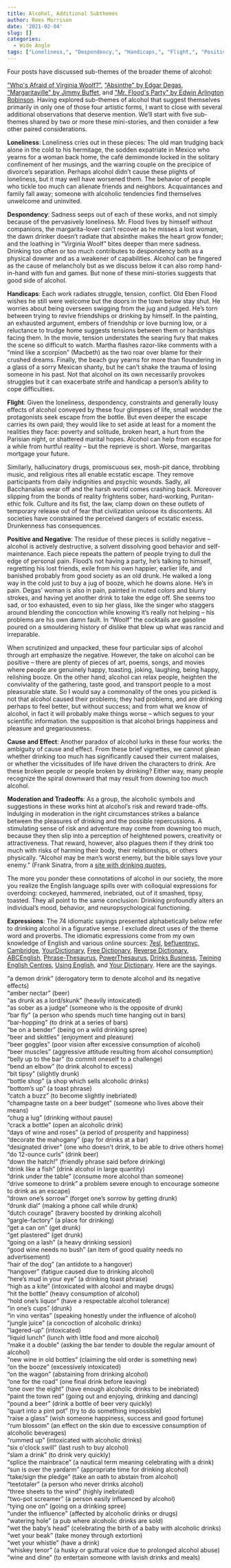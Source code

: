 ```yaml
---
title: Alcohol, Additional Subthemes
author: Rees Morrison
date: '2021-02-04'
slug: []
categories:
  - Wide Angle
tags: ["Loneliness,", "Despondency,", "Handicaps,", "Flight,", "Positive and Negative", "Expressions",]
---
```


Four posts have discussed sub-themes of the broader theme of alcohol:

["Who's Afraid of Virginia Woolf?"](https://themesfromart.com/blog/2021-02-03-alcohol-woolf-nichols/alcoholwoolfnichols/),
["Absinthe" by Edgar Degas](https://themesfromart.com/blog/2021-02-03-alcohol-absinthe-degas/alcoholabsinthedegas/),
["Margaritaville" by Jimmy Buffet](https://themesfromart.com/blog/2021-02-01-alcohol-margaritaville-buffet/alcoholmargarita/), and
["Mr. Flood's Party" by Edwin Arlington Robinson](https://themesfromart.com/post/2021-01-24-alcohol-flood-frost/alcohol/).  Having explored sub-themes of alcohol that suggest themselves primarily in only one of those four artistic forms, I want to close with several additional observations that deserve mention.  We’ll start with five sub-themes shared by two or more these mini-stories, and then consider a few other paired considerations.

<!--more-->

**Loneliness**: Loneliness cries out in these pieces:  The old man trudging back alone in the cold to his hermitage, the sodden expatriate in Mexico who yearns for a woman back home, the café demimonde locked in the solitary confinement of her musings, and the warring couple on the precipice of divorce’s separation.  Perhaps alcohol didn’t cause these plights of loneliness, but it may well have worsened them.  The behavior of people who tickle too much can alienate friends and neighbors. Acquaintances and family fall away; someone with alcoholic tendencies find themselves unwelcome and uninvited.

**Despondency**:  Sadness seeps out of each of these works, and not simply because of the pervasively loneliness.  Mr. Flood lives by himself without companions, the margarita-lover can’t recover as he misses a lost woman, the dawn drinker doesn’t radiate that absinthe makes the heart grow fonder; and the loathing in “Virginia Woolf” bites deeper than mere sadness. Drinking too often or too much contributes to despondency both as a physical downer and as a weakener of capabilities.  Alcohol can be fingered as the cause of melancholy but as we discuss below it can also romp hand-in-hand with fun and games.  But none of these mini-stories suggests that good side of alcohol.

**Handicaps**:  Each work radiates struggle, tension, conflict.  Old Eben Flood wishes he still were welcome but the doors in the town below stay shut. He worries about being overseen swigging from the jug and judged. He’s torn between trying to revive friendships or drinking by himself. In the painting, an exhausted argument, embers of friendship or love burning low, or a reluctance to trudge home suggests tensions between them or hardships facing them. In the movie, tension understates the searing fury that makes the scene so difficult to watch. Martha flashes razor-like comments with a “mind like a scorpion” (Macbeth) as the two roar over blame for their crushed dreams. Finally, the beach guy yearns for more than floundering in a glass of a sorry Mexican shanty, but he can’t shake the trauma of losing someone in his past.  Not that alcohol on its own necessarily provokes struggles but it can exacerbate strife and handicap a person’s ability to cope difficulties. 

**Flight**: Given the loneliness, despondency, constraints and generally lousy effects of alcohol conveyed by these four glimpses of life, small wonder the protagonists seek escape from the bottle.  But even deeper the escape carries its own paid; they would like to set aside at least for a moment the realities they face: poverty and solitude, broken heart, a hurt from the Parisian night, or shattered marital hopes.   Alcohol can help from escape for a while from  hurtful reality – but the reprieve is short.   Worse, margaritas mortgage your future.

Similarly, hallucinatory drugs, promiscuous sex, mosh-pit dance, throbbing music, and religious rites all enable ecstatic escape.  They remove participants from daily indignities and psychic wounds.  Sadly, all Bacchanalias wear off and the harsh world comes crashing back.  Moreover slipping from the bonds of reality frightens sober, hard-working, Puritan-ethic folk.  Culture and its fist, the law, clamp down on these outlets of temporary release out of fear that civilization unloose its discontents.  All societies have constrained the perceived dangers of ecstatic excess.  Drunkenness has consequences.

**Positive and Negative**: The residue of these pieces is solidly negative – alcohol is actively destructive, a solvent dissolving good behavior and self-maintenance.  Each piece repeats the pattern of people trying to dull the edge of personal pain. Flood’s not having a party, he’s talking to himself, regretting his lost friends, exile from his own happier, earlier life, and banished probably from good society as an old drunk. He walked a long way in the cold just to buy a jug of booze, which he downs alone. He’s in pain.  Degas’ woman is also in pain, painted in muted colors and blurry strokes, and having yet another drink to take the edge off.  She seems too sad, or too exhausted, even to sip her glass, like  the singer who staggers around blending the concoction while knowing it’s really not helping – his problems are his own damn fault.  In “Woolf” the cocktails are gasoline poured on a smouldering history of dislike that blew up what was rancid and irreparable. 

When scrutinized and unpacked, these four particular sips of alcohol through art emphasize the negative.  However, the take on alcohol can be positive – there are plenty of pieces of art, poems, songs, and movies where people are genuinely happy, toasting, joking, laughing, being happy, relishing booze. On the other hand, alcohol can relax people, heighten the conviviality of the gathering, taste good, and transport people to a most pleasurable state. So I would say a commonality of the ones you picked is not that alcohol caused their problems; they had problems, and are drinking perhaps to feel better, but without success; and from what we know of alcohol, in fact it will probably make things worse – which segues to your scientific information.  the supposition is that alcohol brings happiness and pleasure and gregariousness.

**Cause and Effect**:  Another paradox of alcohol lurks in these four works: the ambiguity of cause and effect. From these brief vignettes, we cannot glean whether drinking too much has significantly caused their current malaises, or whether the vicissitudes of life have driven the characters to drink. Are these broken people or people broken by drinking?  Either way, many people recognize the spiral downward that may result from downing too much alcohol. 

**Moderation and Tradeoffs**: As a group, the alcoholic symbols and suggestions in these works hint at  alcohol’s risk and reward trade-offs. Indulging in moderation in the right circumstances strikes a balance between the pleasures of drinking and the possible repercussions.  A stimulating sense of risk and adventure may come from downing too much, because they then slip into a perception of heightened powers, creativity or attractiveness. That reward, however, also plagues them if they drink too much with risks of harming their body, their relationships, or others physically. “Alcohol may be man’s worst enemy, but the bible says love your enemy.” (Frank Sinatra, from a [site with drinking quotes.](https://drinkade.com/blogs/news/35-famous-drinking-quotes)

The more you ponder these connotations of alcohol in our society, the more you realize the English language spills over with colloquial expressions for overdoing: cockeyed, hammered, inebriated, out of it smashed, tipsy, toasted.  They all point to the same conclusion:  Drinking profoundly alters an individual’s mood, behavior, and neuropsychological functioning. 

**Expressions**: The 74 idiomatic sayings presented alphabetically below refer to drinking alcohol in a figurative sense. I exclude direct uses of the theme word and proverbs. The idiomatic expressions come from my own knowledge of English and various online sources: [7esl](https://7esl.com/drinking-idioms/), [befluentnyc](https://befluentnyc.tumblr.com/post/91265393607/some-idioms-and-expressions-related-to-drinking), [Cambridge](Https://dictionary.cambridge.org/topics/drink/drinking-alcohol/), [YourDictionary](https://grammar.yourdictionary.com/slang/popular-slang-getting-drunk-today-history), [Free Dictionary](https://idioms.thefreedictionary.com/), [Reverse Dictionary](https://reversedictionary.org/wordsfor/alcohol), [ABCEnglish](https://www.abcenglish.nl/english-phrases-when-drinking-alcohol/), [Phrase-Thesaurus](https://www.phrases.org.uk/phrase-thesaurus/related/drink.html), [PowerThesaurus](https://www.powerthesaurus.org/drink_alcohol/synonyms), [Drinks Business](https://www.thedrinksbusiness.com/2015/01/top-10-drinking-phrases-and-their-origins/), [Twining English Centres](https://www.twinenglishcentres.com/blog/14-drink-idioms), [Using English](https://www.usingenglish.com/reference/idioms/cat/7.html), and [Your Dictionary](https://www.yourdictionary.com/hangover). Here are the sayings.



“a demon drink” (derogatory term to denote alcohol and its negative effects)  
“amber nectar” (beer)  
“as drunk as a lord/skunk” (heavily intoxicated)  
“as sober as a judge” (someone who is the opposite of drunk)  
“bar fly” (a person who spends much time hanging out in bars)  
“bar-hopping” (to drink at a series of bars)  
“be on a bender” (being on a wild drinking spree)  
“beer and skittles” (enjoyment and pleasure)  
“beer goggles” (poor vision after excessive consumption of alcohol)  
“beer muscles” (aggressive attitude resulting from alcohol consumption)  
“belly up to the bar” (to commit oneself to a challenge)  
“bend an elbow” (to drink alcohol to excess)  
“bit tipsy” (slightly drunk)  
“bottle shop” (a shop which sells alcoholic drinks)  
“bottom’s up” (a toast phrase)  
“catch a buzz” (to become slightly inebriated)  
“champagne taste on a beer budget” (someone who lives above their means)  
“chug a lug” (drinking without pause)  
“crack a bottle” (open an alcoholic drink)  
“days of wine and roses” (a period of prosperity and happiness)  
“decorate the mahogany” (pay for drinks at a bar)  
“designated driver” (one who doesn't drink, to be able to drive others home)  
“do 12-ounce curls” (drink beer)  
“down the hatch!” (friendly phrase said before drinking)  
“drink like a fish” (drink alcohol in large quantity)  
“drink under the table” (consume more alcohol than someone)  
“drive someone to drink” a problem severe enough to encourage someone to drink as an escape)  
“drown one’s sorrow” (forget one’s sorrow by getting drunk)  
“drunk dial” (making a phone call while drunk)  
“dutch courage” (bravery boosted by drinking alcohol)  
“gargle-factory” (a place for drinking)  
“get a can on” (get drunk)  
“get plastered” (get drunk)  
“going on a lash” (a heavy drinking session)  
“good wine needs no bush” (an item of good quality needs no advertisement)  
“hair of the dog” (an antidote to a hangover)  
“hangover” (fatigue caused due to drinking alcohol)  
“here’s mud in your eye” (a drinking toast phrase)  
“high as a kite” (intoxicated with alcohol and maybe drugs)  
“hit the bottle” (heavy consumption of alcohol)  
“hold one’s liquor” (have a respectable alcohol tolerance)  
“in one’s cups” (drunk)  
“in vino veritas” (speaking honestly under the influence of alcohol)  
“jungle juice” (a concoction of alcoholic drinks)  
“lagered-up” (intoxicated)  
“liquid lunch” (lunch with little food and more alcohol)  
“make it a double” (asking the bar tender to double the regular amount of alcohol)  
“new wine in old bottles” (claiming the old order is something new)  
“on the booze” (excessively intoxicated)  
“on the wagon” (abstaining from drinking alcohol)  
“one for the road” (one final drink before leaving)  
“one over the eight” (have enough alcoholic drinks to be inebriated)  
“paint the town red” (going out and enjoying, drinking and dancing)  
“pound a beer” (drink a bottle of beer very quickly)  
“quart into a pint pot” (try to do something impossible)  
“raise a glass” (wish someone happiness, success and good fortune)  
“rum blossom” (an effect on the skin due to excessive consumption of alcoholic beverages)  
“rummed up” (intoxicated with alcoholic drinks)  
“six o'clock swill” (last rush to buy alcohol)  
“slam a drink” (to drink very quickly)  
“splice the mainbrace” (a nautical term meaning celebrating with a drink)  
“sun is over the yardarm” (appropriate time for drinking alcohol)  
“take/sign the pledge” (take an oath to abstain from alcohol)  
“teetotaler” (a person who never drinks alcohol)  
“three sheets to the wind” (highly inebriated)  
“two-pot screamer” (a person easily influenced by alcohol)  
“tying one on” (going on a drinking spree)  
“under the influence” (affected by alcoholic drinks or drugs)  
“watering hole” (a pub where alcoholic drinks are sold)  
“wet the baby’s head” (celebrating the birth of a baby with alcoholic drinks)  
“wet your beak” (take money through extortion)  
“wet your whistle” (have a drink)  
“whiskey tenor” (a husky or guttural voice due to prolonged alcohol abuse)  
“wine and dine” (to entertain someone with lavish drinks and meals)  
